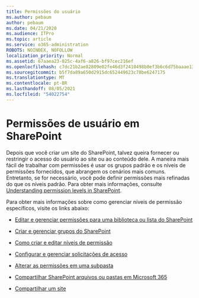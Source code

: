```yaml
---
title: Permissões do usuário
ms.author: pebaum
author: pebaum
ms.date: 04/21/2020
ms.audience: ITPro
ms.topic: article
ms.service: o365-administration
ROBOTS: NOINDEX, NOFOLLOW
localization_priority: Normal
ms.assetid: 67aaea23-025c-4af6-a826-bf97cec216ef
ms.openlocfilehash: c7dc21b2ae82809e02fe46d3f2410498b0ef3b6c6d75baaae1361b29a4d387d6
ms.sourcegitcommit: b5f7da89a650d2915dc652449623c78be6247175
ms.translationtype: MT
ms.contentlocale: pt-BR
ms.lasthandoff: 08/05/2021
ms.locfileid: "54022754"
---
```

# <a name="user-permissions-in-sharepoint"></a>Permissões de usuário em SharePoint

Depois que você criar um site do SharePoint, talvez queira fornecer ou restringir o acesso do usuário ao site ou ao conteúdo dele. A maneira mais fácil de trabalhar [](https://docs.microsoft.com/sharepoint/default-sharepoint-groups) com permissões é usar os grupos padrão e os níveis de permissões fornecidos, que abrangem os cenários mais comuns. Entretanto, se for necessário, você pode definir permissões mais refinadas do que os níveis padrão. Para obter mais informações, consulte [Understanding permission levels in SharePoint](https://docs.microsoft.com/sharepoint/understanding-permission-levels).

Para obter mais informações sobre como gerenciar níveis de permissão específicos, visite os links abaixo:

- [Editar e gerenciar permissões para uma biblioteca ou lista do SharePoint](https://support.office.com/article/customize-permissions-for-a-sharepoint-list-or-library-02d770f3-59eb-4910-a608-5f84cc297782)

- [Criar e gerenciar grupos do SharePoint](https://docs.microsoft.com/sharepoint/customize-sharepoint-site-permissions)

- [Como criar e editar níveis de permissão](https://docs.microsoft.com/sharepoint/how-to-create-and-edit-permission-levels)

- [Configurar e gerenciar solicitações de acesso](https://support.office.com/article/set-up-and-manage-access-requests-94b26e0b-2822-49d4-929a-8455698654b3)

- [Alterar as permissões em uma subpasta](https://support.office.com/article/change-the-permissions-on-a-subfolder-5427bd7c-f20a-4f75-8cf2-5359dd45a1a6)

- [Compartilhar SharePoint arquivos ou pastas em Microsoft 365](https://support.office.com/article/share-sharepoint-files-or-folders-1fe37332-0f9a-4719-970e-d2578da4941c)

- [Compartilhar um site](https://support.office.com/article/share-a-site-958771a8-d041-4eb8-b51c-afea2eae3658)
